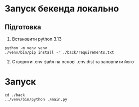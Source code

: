 # Запуск бекенда локально

## Підготовка
1. Встановити python 3.13
```
python -m venv venv
./venv/bin/pip install -r ./back/requirements.txt
```
2. Створити .env файл на основі .env.dist та заповнити його

# Запуск
```
cd ./back
../venv/bin/python ./main.py
```
